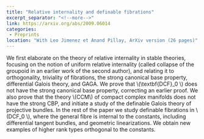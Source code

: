 ```yaml
---
title: "Relative internality and definable fibrations"
excerpt_separator: "<!--more-->"
link: https://arxiv.org/abs/2009.06014
categories:
 - Preprints
location: "With Leo Jimenez et Anand Pillay, ArXiv version (26 pages)"
---
```


We first elaborate on the theory of relative internality in stable theories, focusing on the notion of uniform relative internality (called collapse of the groupoid in an earlier work of the second author), and relating it to orthogonality, triviality of fibrations, the strong canonical base property, differential Galois theory, and GAGA.
We prove that  \\(\textbf{DCF}_0 \\) does not have the strong canonical base property, correcting an earlier proof. We also prove that the theory  \\(CCM\\) of compact complex manifolds does not have the strong CBP, and initiate a study of the definable Galois theory of projective bundles. In the rest of the paper we study definable fibrations in  \\(DCF_0 \\), where the general fibre is internal to the constants, including differential tangent bundles, and geometric linearizations. We obtain new examples of higher rank types orthogonal to the constants.